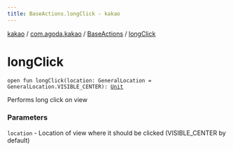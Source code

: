 ```yaml
---
title: BaseActions.longClick - kakao
---
```


[kakao](../../index.html) / [com.agoda.kakao](../index.html) / [BaseActions](index.html) / [longClick](.)

# longClick

`open fun longClick(location: GeneralLocation = GeneralLocation.VISIBLE_CENTER): `[`Unit`](https://kotlinlang.org/api/latest/jvm/stdlib/kotlin/-unit/index.html)

Performs long click on view

### Parameters

`location` - Location of view where it should be clicked (VISIBLE_CENTER by default)